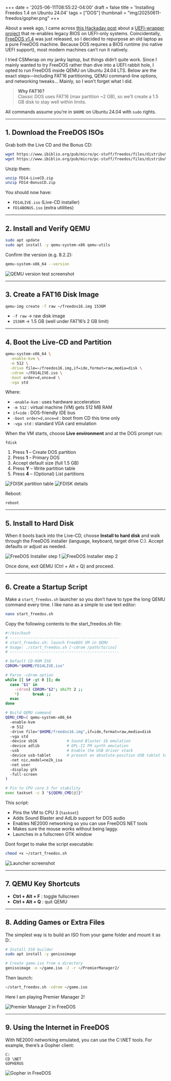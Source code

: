 +++
date = '2025-06-11T08:55:22-04:00'
draft = false
title = 'Installing Freedos 1.4 on Ubuntu 24.04'
tags = ["DOS"]
thumbnail = "img/20250611-freedos/gopher.png"
+++

About a week ago, I came across [this Hackaday post](https://hackaday.com/2025/05/29/bring-back-the-bios-to-uefi-systems-that-is/) about a [UEFI-wrapper project](https://github.com/FlyGoat/csmwrap) that re-enables legacy BIOS on UEFI-only systems. Coincidentally, [FreeDOS v1.4](https://freedos.org) was just released, so I decided to repurpose an old laptop as a pure FreeDOS machine. Because DOS requires a BIOS runtime (no native UEFI support), most modern machines can’t run it natively.

I tried CSMwrap on my janky laptop, but things didn’t quite work. Since I mainly wanted to try FreeDOS rather than dive into a UEFI rabbit hole, I opted to run FreeDOS inside QEMU on Ubuntu 24.04 LTS. Below are the exact steps—including FAT16 partitioning, QEMU command-line options, and networking tweaks... Mainly, so I won’t forget what I did.

> **Why FAT16?**  
> Classic DOS uses FAT16 (max partition ~2 GB), so we’ll create a 1.5 GB disk to stay well within limits.  

All commands assume you’re in `$HOME` on Ubuntu 24.04 with `sudo` rights.

---

## 1. Download the FreeDOS ISOs

Grab both the Live CD and the Bonus CD:

```bash
wget https://www.ibiblio.org/pub/micro/pc-stuff/freedos/files/distributions/1.4/FD14-LiveCD.zip
wget https://www.ibiblio.org/pub/micro/pc-stuff/freedos/files/distributions/1.4/FD14-BonusCD.zip
````

Unzip them:

```bash
unzip FD14-LiveCD.zip
unzip FD14-BonusCD.zip
```

You should now have:

* `FD14LIVE.iso` (Live-CD installer)
* `FD14BONUS.iso` (extra utilities)

---

## 2. Install and Verify QEMU

```bash
sudo apt update
sudo apt install -y qemu-system-x86 qemu-utils
```

Confirm the version (e.g. 8.2.2):

```bash
qemu-system-x86_64 --version
```

![QEMU version test screenshot](/img/20250611-freedos/qemutest.png)

---

## 3. Create a FAT16 Disk Image

```bash
qemu-img create -f raw ~/freedos16.img 1536M
```

* `-f raw` → raw disk image
* `1536M` → 1.5 GB (well under FAT16’s 2 GB limit)

---

## 4. Boot the Live-CD and Partition

```bash
qemu-system-x86_64 \
  -enable-kvm \
  -m 512 \
  -drive file=~/freedos16.img,if=ide,format=raw,media=disk \
  -cdrom ~/FD14LIVE.iso \
  -boot order=d,once=d \
  -vga std
```

Where:
* `-enable-kvm` : uses hardware acceleration
* `-m 512` : virtual machine (VM) gets 512 MB RAM
* `if=ide` : DOS-friendly IDE bus
* `-boot order=d,once=d` : boot from CD this time only
* `-vga std` : standard VGA card emulation

When the VM starts, choose **Live environment** and at the DOS prompt run:

```dos
fdisk
```

1. Press **1** – Create DOS partition
2. Press **1** – Primary DOS
3. Accept default size (full 1.5 GB)
4. Press **Y** – Write partition table
5. Press **4** – (Optional) List partitions

![FDISK partition table](/img/20250611-freedos/fdisk1.png)
![FDISK details](/img/20250611-freedos/fdisk2.png)

Reboot:

```dos
reboot
```

---

## 5. Install to Hard Disk

When it boots back into the Live-CD, choose **Install to hard disk** and walk through the FreeDOS installer (language, keyboard, target drive C:). Accept defaults or adjust as needed.

![FreeDOS Installer step 1](/img/20250611-freedos/install1.png)
![FreeDOS Installer step 2](/img/20250611-freedos/install2.png)

Once done, exit QEMU (Ctrl + Alt + Q) and proceed.

---

## 6. Create a Startup Script

Make a `start_freedos.sh` launcher so you don’t have to type the long QEMU command every time. I like nano as a simple to use text editor:

```bash
nano start_freedos.sh
```

Copy the following contents to the start_freedos.sh file:
```bash
#!/bin/bash
# ------------------------------------------------
# start_freedos.sh: launch FreeDOS VM in QEMU
# Usage: ./start_freedos.sh [-cdrom /path/to/iso]
# ------------------------------------------------

# Default CD-ROM ISO
CDROM="$HOME/FD14LIVE.iso"

# Parse -cdrom option
while [[ $# -gt 0 ]]; do
  case "$1" in
    -cdrom) CDROM="$2"; shift 2 ;;
    *)      break ;;
  esac
done

# Build QEMU command
QEMU_CMD=( qemu-system-x86_64
  -enable-kvm
  -m 512
  -drive file="$HOME/freedos16.img",if=ide,format=raw,media=disk
  -vga std
  -device sb16             # Sound Blaster 16 emulation
  -device adlib            # OPL-II FM synth emulation
  -usb                     # Enable the USB driver stack
  -device usb-tablet       # present an absolute‐position USB tablet to DOS
  -net nic,model=ne2k_isa
  -net user
  -display gtk
  -full-screen
)

# Pin to CPU core 3 for stability
exec taskset -c 3 "${QEMU_CMD[@]}"
```
This script:

* Pins the VM to CPU 3 (`taskset`)
* Adds Sound Blaster and AdLib support for DOS audio
* Enables NE2000 networking so you can use FreeDOS NET tools
* Makes sure the mouse works without being laggy.
* Launches in a fullscreen GTK window

Dont forget to make the script executable:
```bash
chmod +x ~/start_freedos.sh
```

![Launcher screenshot](/img/20250611-freedos/startfreedos.png)

---

## 7. QEMU Key Shortcuts

* **Ctrl + Alt + F** : toggle fullscreen
* **Ctrl + Alt + Q** : quit QEMU

---

## 8. Adding Games or Extra Files

The simplest way is to build an ISO from your game folder and mount it as D:.

```bash
# Install ISO builder
sudo apt install -y genisoimage

# Create game.iso from a directory
genisoimage -o ~/game.iso -J -r ~/PremierManager2/
```

Then launch:

```bash
~/start_freedos.sh -cdrom ~/game.iso
```

Here I am playing Premier Manager 2!

![Premier Manager 2 in FreeDOS](/img/20250611-freedos/pm2.png)

---

## 9. Using the Internet in FreeDOS

With NE2000 networking emulated, you can use the C:\NET tools. For example, there’s a Gopher client:

```dos
C:
CD \NET
GOPHERUS
```

![Gopher in FreeDOS](/img/20250611-freedos/gopher.png)
